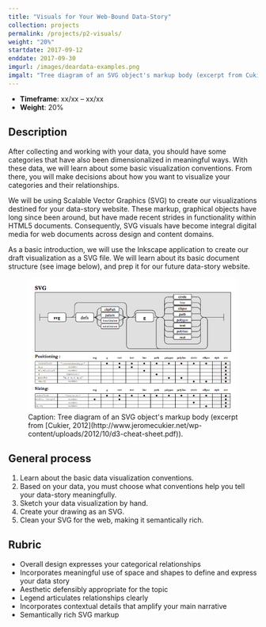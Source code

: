 ```yaml
---
title: "Visuals for Your Web-Bound Data-Story"
collection: projects
permalink: /projects/p2-visuals/
weight: "20%"
startdate: 2017-09-12
enddate: 2017-09-30
imgurl: /images/deardata-examples.png
imgalt: "Tree diagram of an SVG object's markup body (excerpt from Cukier, 2012)"
---
```


<ul class="project-top-info">
  <li>
    <b>Timeframe</b>: xx/xx &ndash; xx/xx</li>
  <li>
    <b>Weight</b>: 20%</li>
</ul>

## Description

After collecting and working with your data, you should have some categories that have also been dimensionalized in meaningful ways. With these data, we will learn about some basic visualization conventions. From there, you will make decisions about how you want to visualize your categories and their relationships.

We will be using Scalable Vector Graphics (SVG) to create our visualizations destined for your data-story website. These markup, graphical objects have long since been around, but have made recent strides in functionality within HTML5 documents. Consequently, SVG visuals have become integral digital media for web documents across design and content domains.

As a basic introduction, we will use the Inkscape application to create our draft visualization as a SVG file. We will learn about its basic document structure (see image below), and prep it for our future data-story website.

<figure id="twitter-css-body" class="figure-inline">
  <img src="/images/svg-markup.png" alt="Tree diagram of the markup body of an SVG object." />
  <figcaption>
    Caption: Tree diagram of an SVG object's markup body (excerpt from [Cukier, 2012](http://www.jeromecukier.net/wp-content/uploads/2012/10/d3-cheat-sheet.pdf)).
  </figcaption>
</figure>

## General process

1. Learn about the basic data visualization conventions.
2. Based on your data, you must choose what conventions help you tell your data-story meaningfully.
3. Sketch your data visualization by hand.
4. Create your drawing as an SVG.
5. Clean your SVG for the web, making it semantically rich.


## Rubric

- Overall design expresses your categorical relationships
- Incorporates meaningful use of space and shapes to define and express your data story
- Aesthetic defensibly appropriate for the topic
- Legend articulates relationships clearly
- Incorporates contextual details that amplify your main narrative
- Semantically rich SVG markup
